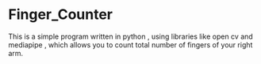 # Finger_Counter
This is a simple program written in python , using libraries like open cv and mediapipe , which allows you to count total number of fingers of your right arm.
